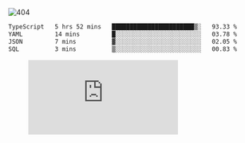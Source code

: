 ![404](https://user-images.githubusercontent.com/378023/89412096-6f759d80-d761-11ea-8c57-84b30ef3f2b1.png)

<!--START_SECTION:waka-->

```txt
TypeScript   5 hrs 52 mins   ███████████████████████▒░   93.33 %
YAML         14 mins         █░░░░░░░░░░░░░░░░░░░░░░░░   03.78 %
JSON         7 mins          ▓░░░░░░░░░░░░░░░░░░░░░░░░   02.05 %
SQL          3 mins          ▒░░░░░░░░░░░░░░░░░░░░░░░░   00.83 %
```

<!--END_SECTION:waka-->
<figure><embed src="https://wakatime.com/share/@018b853e-267a-435d-a858-33e2b098b9d7/f3c3aa68-553a-4373-a9f9-2d456f62f780.svg"></embed></figure>
